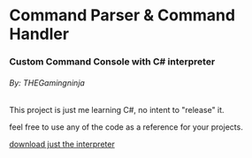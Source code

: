 # Command Parser & Command Handler
### Custom Command Console with C# interpreter
###### By: THEGamingninja

This project is just me learning C#, no intent to "release" it.

feel free to use any of the code as a reference for your projects.

[download just the interpreter](https://minhaskamal.github.io/DownGit/#/home?url=https://github.com/gamingninja10/Command-Parsing/tree/master/CommandParser/CommandParser/bin/Debug)
